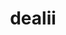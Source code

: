 ---
title: "dealii"
layout: cache
categories: [package, develop]
meta: {"versions": ["9.5.1"], "compilers": ["gcc@=11.4.0"], "oss": ["ubuntu22.04"], "platforms": ["linux"], "targets": ["x86_64_v3"], "stacks": ["e4s", "root"], "num_specs": 15, "num_specs_by_stack": {"e4s": 15, "root": 15}}
spec_details: [{"hash": "sz7vv24p3ppvwtpal4tu4lw7tmpldkwa", "compiler": "gcc@=11.4.0", "versions": ["9.5.1"], "os": "ubuntu22.04", "platform": "linux", "target": "x86_64_v3", "variants": ["+adol-c", "+arborx", "+arpack", "+assimp", "build_system=cmake", "build_type=DebugRelease", "+cgal", "~cuda", "cxxstd=17", "~doc", "+examples", "generator=make", "+ginkgo", "+gmsh", "+gsl", "+hdf5", "~int64", "~ipo", "+kokkos", "+metis", "+mpi", "+muparser", "~nanoflann", "~netcdf", "+oce", "~optflags", "+p4est", "+petsc", "+platform-introspection", "~python", "+scalapack", "+simplex", "+slepc", "+sundials", "+symengine", "+threads", "+trilinos"], "stacks": ["e4s", "root"], "size": "-", "tarball": "https://binaries.spack.io/develop/build_cache/linux-ubuntu22.04-x86_64_v3/gcc-11.4.0/dealii-9.5.1/linux-ubuntu22.04-x86_64_v3-gcc-11.4.0-dealii-9.5.1-sz7vv24p3ppvwtpal4tu4lw7tmpldkwa.spack"}, {"hash": "nyuewivh4peylm2qpxare3pb5t3qmpty", "compiler": "gcc@=11.4.0", "versions": ["9.5.1"], "os": "ubuntu22.04", "platform": "linux", "target": "x86_64_v3", "variants": ["+adol-c", "+arborx", "+arpack", "+assimp", "build_system=cmake", "build_type=DebugRelease", "+cgal", "~cuda", "cxxstd=17", "~doc", "+examples", "generator=make", "+ginkgo", "+gmsh", "+gsl", "+hdf5", "~int64", "~ipo", "+kokkos", "+metis", "+mpi", "+muparser", "~nanoflann", "~netcdf", "+oce", "~optflags", "+p4est", "+petsc", "+platform-introspection", "~python", "+scalapack", "+simplex", "+slepc", "+sundials", "+symengine", "+threads", "+trilinos"], "stacks": ["e4s", "root"], "size": "-", "tarball": "https://binaries.spack.io/develop/build_cache/linux-ubuntu22.04-x86_64_v3/gcc-11.4.0/dealii-9.5.1/linux-ubuntu22.04-x86_64_v3-gcc-11.4.0-dealii-9.5.1-nyuewivh4peylm2qpxare3pb5t3qmpty.spack"}, {"hash": "7gd6i62z6v4vtfzelsy5dj4b2xplkf3b", "compiler": "gcc@=11.4.0", "versions": ["9.5.1"], "os": "ubuntu22.04", "platform": "linux", "target": "x86_64_v3", "variants": ["+adol-c", "+arborx", "+arpack", "+assimp", "build_system=cmake", "build_type=DebugRelease", "+cgal", "~cuda", "cxxstd=17", "~doc", "+examples", "generator=make", "+ginkgo", "+gmsh", "+gsl", "+hdf5", "~int64", "~ipo", "+kokkos", "+metis", "+mpi", "+muparser", "~nanoflann", "~netcdf", "+oce", "~optflags", "+p4est", "+petsc", "+platform-introspection", "~python", "+scalapack", "+simplex", "+slepc", "+sundials", "+symengine", "+threads", "+trilinos"], "stacks": ["e4s", "root"], "size": "-", "tarball": "https://binaries.spack.io/develop/build_cache/linux-ubuntu22.04-x86_64_v3/gcc-11.4.0/dealii-9.5.1/linux-ubuntu22.04-x86_64_v3-gcc-11.4.0-dealii-9.5.1-7gd6i62z6v4vtfzelsy5dj4b2xplkf3b.spack"}, {"hash": "4e3qv2ck67s5vvedeas7bcplzbvhz2c3", "compiler": "gcc@=11.4.0", "versions": ["9.5.1"], "os": "ubuntu22.04", "platform": "linux", "target": "x86_64_v3", "variants": ["+adol-c", "+arborx", "+arpack", "+assimp", "build_system=cmake", "build_type=DebugRelease", "+cgal", "~cuda", "cxxstd=17", "~doc", "+examples", "generator=make", "+ginkgo", "+gmsh", "+gsl", "+hdf5", "~int64", "~ipo", "+kokkos", "+metis", "+mpi", "+muparser", "~nanoflann", "~netcdf", "+oce", "~optflags", "+p4est", "+petsc", "+platform-introspection", "~python", "+scalapack", "+simplex", "+slepc", "+sundials", "+symengine", "+threads", "+trilinos"], "stacks": ["e4s", "root"], "size": "-", "tarball": "https://binaries.spack.io/develop/build_cache/linux-ubuntu22.04-x86_64_v3/gcc-11.4.0/dealii-9.5.1/linux-ubuntu22.04-x86_64_v3-gcc-11.4.0-dealii-9.5.1-4e3qv2ck67s5vvedeas7bcplzbvhz2c3.spack"}, {"hash": "hffj4fwx6glfx7kljnrrdfma4zsm5zww", "compiler": "gcc@=11.4.0", "versions": ["9.5.1"], "os": "ubuntu22.04", "platform": "linux", "target": "x86_64_v3", "variants": ["+adol-c", "+arborx", "+arpack", "+assimp", "build_system=cmake", "build_type=DebugRelease", "+cgal", "~cuda", "cxxstd=17", "~doc", "+examples", "generator=make", "+ginkgo", "+gmsh", "+gsl", "+hdf5", "~int64", "~ipo", "+kokkos", "+metis", "+mpi", "+muparser", "~nanoflann", "~netcdf", "+oce", "~optflags", "+p4est", "+petsc", "+platform-introspection", "~python", "+scalapack", "+simplex", "+slepc", "+sundials", "+symengine", "+threads", "+trilinos"], "stacks": ["e4s", "root"], "size": "-", "tarball": "https://binaries.spack.io/develop/build_cache/linux-ubuntu22.04-x86_64_v3/gcc-11.4.0/dealii-9.5.1/linux-ubuntu22.04-x86_64_v3-gcc-11.4.0-dealii-9.5.1-hffj4fwx6glfx7kljnrrdfma4zsm5zww.spack"}, {"hash": "kj5apj43zoa75iio6ybxdw6mmqgjxlue", "compiler": "gcc@=11.4.0", "versions": ["9.5.1"], "os": "ubuntu22.04", "platform": "linux", "target": "x86_64_v3", "variants": ["+adol-c", "+arborx", "+arpack", "+assimp", "build_system=cmake", "build_type=DebugRelease", "+cgal", "~cuda", "cxxstd=17", "~doc", "+examples", "generator=make", "+ginkgo", "+gmsh", "+gsl", "+hdf5", "~int64", "~ipo", "+kokkos", "+metis", "+mpi", "+muparser", "~nanoflann", "~netcdf", "+oce", "~optflags", "+p4est", "+petsc", "+platform-introspection", "~python", "+scalapack", "+simplex", "+slepc", "+sundials", "+symengine", "+threads", "+trilinos"], "stacks": ["e4s", "root"], "size": "-", "tarball": "https://binaries.spack.io/develop/build_cache/linux-ubuntu22.04-x86_64_v3/gcc-11.4.0/dealii-9.5.1/linux-ubuntu22.04-x86_64_v3-gcc-11.4.0-dealii-9.5.1-kj5apj43zoa75iio6ybxdw6mmqgjxlue.spack"}, {"hash": "ieamnnj66kgsuyxecpkfvxdzrrgrlo2u", "compiler": "gcc@=11.4.0", "versions": ["9.5.1"], "os": "ubuntu22.04", "platform": "linux", "target": "x86_64_v3", "variants": ["+adol-c", "+arborx", "+arpack", "+assimp", "build_system=cmake", "build_type=DebugRelease", "+cgal", "~cuda", "cxxstd=17", "~doc", "+examples", "generator=make", "+ginkgo", "+gmsh", "+gsl", "+hdf5", "~int64", "~ipo", "+kokkos", "+metis", "+mpi", "+muparser", "~nanoflann", "~netcdf", "+oce", "~optflags", "+p4est", "+petsc", "+platform-introspection", "~python", "+scalapack", "+simplex", "+slepc", "+sundials", "+symengine", "+threads", "+trilinos"], "stacks": ["e4s", "root"], "size": "-", "tarball": "https://binaries.spack.io/develop/build_cache/linux-ubuntu22.04-x86_64_v3/gcc-11.4.0/dealii-9.5.1/linux-ubuntu22.04-x86_64_v3-gcc-11.4.0-dealii-9.5.1-ieamnnj66kgsuyxecpkfvxdzrrgrlo2u.spack"}, {"hash": "i37rch52xlj7vjtik355oq73l3tsnyvr", "compiler": "gcc@=11.4.0", "versions": ["9.5.1"], "os": "ubuntu22.04", "platform": "linux", "target": "x86_64_v3", "variants": ["+adol-c", "+arborx", "+arpack", "+assimp", "build_system=cmake", "build_type=DebugRelease", "+cgal", "~cuda", "cxxstd=17", "~doc", "+examples", "generator=make", "+ginkgo", "+gmsh", "+gsl", "+hdf5", "~int64", "~ipo", "+kokkos", "+metis", "+mpi", "+muparser", "~nanoflann", "~netcdf", "+oce", "~optflags", "+p4est", "+petsc", "+platform-introspection", "~python", "+scalapack", "+simplex", "+slepc", "+sundials", "+symengine", "+threads", "+trilinos"], "stacks": ["e4s", "root"], "size": "-", "tarball": "https://binaries.spack.io/develop/build_cache/linux-ubuntu22.04-x86_64_v3/gcc-11.4.0/dealii-9.5.1/linux-ubuntu22.04-x86_64_v3-gcc-11.4.0-dealii-9.5.1-i37rch52xlj7vjtik355oq73l3tsnyvr.spack"}, {"hash": "mcx62vj6kjq3imekjkpwwdtcdwmxsark", "compiler": "gcc@=11.4.0", "versions": ["9.5.1"], "os": "ubuntu22.04", "platform": "linux", "target": "x86_64_v3", "variants": ["+adol-c", "+arborx", "+arpack", "+assimp", "build_system=cmake", "build_type=DebugRelease", "+cgal", "~cuda", "cxxstd=17", "~doc", "+examples", "generator=make", "+ginkgo", "+gmsh", "+gsl", "+hdf5", "~int64", "~ipo", "+kokkos", "+metis", "+mpi", "+muparser", "~nanoflann", "~netcdf", "+oce", "~optflags", "+p4est", "+petsc", "+platform-introspection", "~python", "+scalapack", "+simplex", "+slepc", "+sundials", "+symengine", "+threads", "+trilinos"], "stacks": ["e4s", "root"], "size": "-", "tarball": "https://binaries.spack.io/develop/build_cache/linux-ubuntu22.04-x86_64_v3/gcc-11.4.0/dealii-9.5.1/linux-ubuntu22.04-x86_64_v3-gcc-11.4.0-dealii-9.5.1-mcx62vj6kjq3imekjkpwwdtcdwmxsark.spack"}, {"hash": "avgt2n6ujmy5pv3inpgzpofqaubyja6y", "compiler": "gcc@=11.4.0", "versions": ["9.5.1"], "os": "ubuntu22.04", "platform": "linux", "target": "x86_64_v3", "variants": ["+adol-c", "+arborx", "+arpack", "+assimp", "build_system=cmake", "build_type=DebugRelease", "+cgal", "~cuda", "cxxstd=17", "~doc", "+examples", "generator=make", "+ginkgo", "+gmsh", "+gsl", "+hdf5", "~int64", "~ipo", "+kokkos", "+metis", "+mpi", "+muparser", "~nanoflann", "~netcdf", "+oce", "~optflags", "+p4est", "+petsc", "+platform-introspection", "~python", "+scalapack", "+simplex", "+slepc", "+sundials", "+symengine", "+threads", "+trilinos"], "stacks": ["e4s", "root"], "size": "-", "tarball": "https://binaries.spack.io/develop/build_cache/linux-ubuntu22.04-x86_64_v3/gcc-11.4.0/dealii-9.5.1/linux-ubuntu22.04-x86_64_v3-gcc-11.4.0-dealii-9.5.1-avgt2n6ujmy5pv3inpgzpofqaubyja6y.spack"}, {"hash": "lfcjpn6by6kc2hshceg33ah3lsjsqjup", "compiler": "gcc@=11.4.0", "versions": ["9.5.1"], "os": "ubuntu22.04", "platform": "linux", "target": "x86_64_v3", "variants": ["+adol-c", "+arborx", "+arpack", "+assimp", "build_system=cmake", "build_type=DebugRelease", "+cgal", "~cuda", "cxxstd=17", "~doc", "+examples", "generator=make", "+ginkgo", "+gmsh", "+gsl", "+hdf5", "~int64", "~ipo", "+kokkos", "+metis", "+mpi", "+muparser", "~nanoflann", "~netcdf", "+oce", "~optflags", "+p4est", "+petsc", "+platform-introspection", "~python", "+scalapack", "+simplex", "+slepc", "+sundials", "+symengine", "+threads", "+trilinos"], "stacks": ["e4s", "root"], "size": "-", "tarball": "https://binaries.spack.io/develop/build_cache/linux-ubuntu22.04-x86_64_v3/gcc-11.4.0/dealii-9.5.1/linux-ubuntu22.04-x86_64_v3-gcc-11.4.0-dealii-9.5.1-lfcjpn6by6kc2hshceg33ah3lsjsqjup.spack"}, {"hash": "qq7volgvy2f2wxu7akowcdy43uuv24ra", "compiler": "gcc@=11.4.0", "versions": ["9.5.1"], "os": "ubuntu22.04", "platform": "linux", "target": "x86_64_v3", "variants": ["+adol-c", "+arborx", "+arpack", "+assimp", "build_system=cmake", "build_type=DebugRelease", "+cgal", "~cuda", "cxxstd=17", "~doc", "+examples", "generator=make", "+ginkgo", "+gmsh", "+gsl", "+hdf5", "~int64", "~ipo", "+kokkos", "+metis", "+mpi", "+muparser", "~nanoflann", "~netcdf", "+oce", "~optflags", "+p4est", "+petsc", "+platform-introspection", "~python", "+scalapack", "+simplex", "+slepc", "+sundials", "+symengine", "+threads", "+trilinos"], "stacks": ["e4s", "root"], "size": "-", "tarball": "https://binaries.spack.io/develop/build_cache/linux-ubuntu22.04-x86_64_v3/gcc-11.4.0/dealii-9.5.1/linux-ubuntu22.04-x86_64_v3-gcc-11.4.0-dealii-9.5.1-qq7volgvy2f2wxu7akowcdy43uuv24ra.spack"}, {"hash": "ykgkzneb52nzw67cunwtuwtwdjteqskb", "compiler": "gcc@=11.4.0", "versions": ["9.5.1"], "os": "ubuntu22.04", "platform": "linux", "target": "x86_64_v3", "variants": ["+adol-c", "+arborx", "+arpack", "+assimp", "build_system=cmake", "build_type=DebugRelease", "+cgal", "~cuda", "cxxstd=17", "~doc", "+examples", "generator=make", "+ginkgo", "+gmsh", "+gsl", "+hdf5", "~int64", "~ipo", "+kokkos", "+metis", "+mpi", "+muparser", "~nanoflann", "~netcdf", "+oce", "~optflags", "+p4est", "+petsc", "+platform-introspection", "~python", "+scalapack", "+simplex", "+slepc", "+sundials", "+symengine", "+threads", "+trilinos"], "stacks": ["e4s", "root"], "size": "-", "tarball": "https://binaries.spack.io/develop/build_cache/linux-ubuntu22.04-x86_64_v3/gcc-11.4.0/dealii-9.5.1/linux-ubuntu22.04-x86_64_v3-gcc-11.4.0-dealii-9.5.1-ykgkzneb52nzw67cunwtuwtwdjteqskb.spack"}, {"hash": "y2iz2ubab756h3jiivh6o3zqy7jfrw3e", "compiler": "gcc@=11.4.0", "versions": ["9.5.1"], "os": "ubuntu22.04", "platform": "linux", "target": "x86_64_v3", "variants": ["+adol-c", "+arborx", "+arpack", "+assimp", "build_system=cmake", "build_type=DebugRelease", "+cgal", "~cuda", "cxxstd=17", "~doc", "+examples", "generator=make", "+ginkgo", "+gmsh", "+gsl", "+hdf5", "~int64", "~ipo", "+kokkos", "+metis", "+mpi", "+muparser", "~nanoflann", "~netcdf", "+oce", "~optflags", "+p4est", "+petsc", "+platform-introspection", "~python", "+scalapack", "+simplex", "+slepc", "+sundials", "+symengine", "+threads", "+trilinos"], "stacks": ["e4s", "root"], "size": "-", "tarball": "https://binaries.spack.io/develop/build_cache/linux-ubuntu22.04-x86_64_v3/gcc-11.4.0/dealii-9.5.1/linux-ubuntu22.04-x86_64_v3-gcc-11.4.0-dealii-9.5.1-y2iz2ubab756h3jiivh6o3zqy7jfrw3e.spack"}, {"hash": "vk2xktunzjgb6gxshojrpwra662wyzgn", "compiler": "gcc@=11.4.0", "versions": ["9.5.1"], "os": "ubuntu22.04", "platform": "linux", "target": "x86_64_v3", "variants": ["+adol-c", "+arborx", "+arpack", "+assimp", "build_system=cmake", "build_type=DebugRelease", "+cgal", "~cuda", "cxxstd=17", "~doc", "+examples", "generator=make", "+ginkgo", "+gmsh", "+gsl", "+hdf5", "~int64", "~ipo", "+kokkos", "+metis", "+mpi", "+muparser", "~nanoflann", "~netcdf", "+oce", "~optflags", "+p4est", "+petsc", "+platform-introspection", "~python", "+scalapack", "+simplex", "+slepc", "+sundials", "+symengine", "+threads", "+trilinos"], "stacks": ["e4s", "root"], "size": "-", "tarball": "https://binaries.spack.io/develop/build_cache/linux-ubuntu22.04-x86_64_v3/gcc-11.4.0/dealii-9.5.1/linux-ubuntu22.04-x86_64_v3-gcc-11.4.0-dealii-9.5.1-vk2xktunzjgb6gxshojrpwra662wyzgn.spack"}]
---